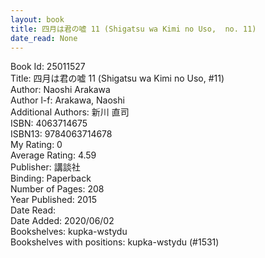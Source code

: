```yaml
---
layout: book
title: 四月は君の嘘 11 (Shigatsu wa Kimi no Uso,  no. 11)
date_read: None
---
```


Book Id: 25011527<br />
Title: 四月は君の嘘 11 (Shigatsu wa Kimi no Uso, #11)<br />
Author: Naoshi Arakawa<br />
Author l-f: Arakawa, Naoshi<br />
Additional Authors: 新川 直司<br />
ISBN: 4063714675<br />
ISBN13: 9784063714678<br />
My Rating: 0<br />
Average Rating: 4.59<br />
Publisher: 講談社<br />
Binding: Paperback<br />
Number of Pages: 208<br />
Year Published: 2015<br />
Date Read: <br />
Date Added: 2020/06/02<br />
Bookshelves: kupka-wstydu<br />
Bookshelves with positions: kupka-wstydu (#1531)<br />

